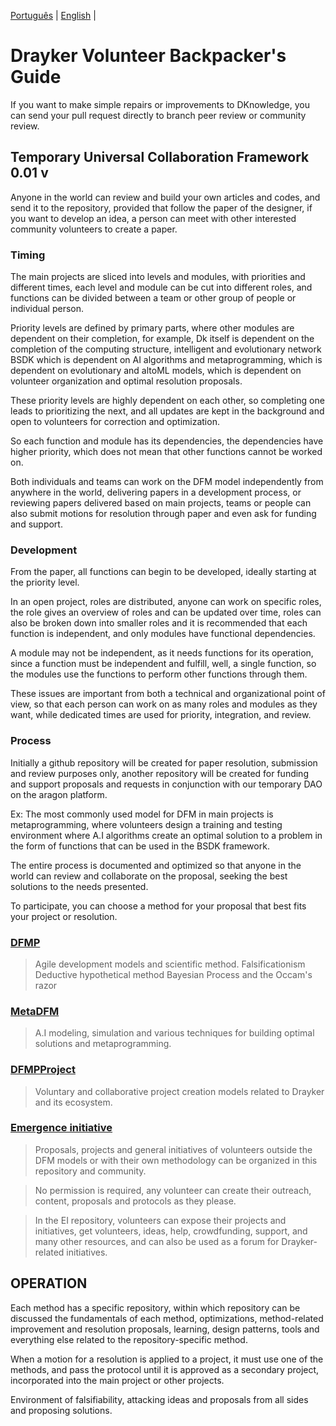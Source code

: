 [Português](https://github.com/draykerdk/dknowledge/blob/master/CONTRIBUTING.PT.md) | [English](https://github.com/draykerdk/dknowledge/edit/master/CONTRIBUTING.md) | 

# Drayker Volunteer Backpacker's Guide
If you want to make simple repairs or improvements to DKnowledge, you can send your pull request directly to branch peer review or community review.


## Temporary Universal Collaboration Framework 0.01 v


Anyone in the world can review and build your own articles and codes, and send it to the repository, provided that follow the paper of the designer, if you want to develop an idea, a person can meet with other interested community volunteers to create a paper.

### Timing
The main projects are sliced into levels and modules, with priorities and different times, each level and module can be cut into different roles, and functions can be divided between a team or other group of people or individual person.

Priority levels are defined by primary parts, where other modules are dependent on their completion, for example, Dk itself is dependent on the completion of the computing structure, intelligent and evolutionary network BSDK which is dependent on AI algorithms and metaprogramming, which is dependent on evolutionary and altoML models, which is dependent on volunteer organization and optimal resolution proposals.

These priority levels are highly dependent on each other, so completing one leads to prioritizing the next, and all updates are kept in the background and open to volunteers for correction and optimization.

So each function and module has its dependencies, the dependencies have higher priority, which does not mean that other functions cannot be worked on.

Both individuals and teams can work on the DFM model independently from anywhere in the world, delivering papers in a development process, or reviewing papers delivered based on main projects, teams or people can also submit motions for resolution through paper and even ask for funding and support.

### Development

From the paper, all functions can begin to be developed, ideally starting at the priority level.

 In an open project, roles are distributed, anyone can work on specific roles, the role gives an overview of roles and can be updated over time, roles can also be broken down into smaller roles and it is recommended that each function is independent, and only modules have functional dependencies.

A module may not be independent, as it needs functions for its operation, since a function must be independent and fulfill, well, a single function, so the modules use the functions to perform other functions through them.

These issues are important from both a technical and organizational point of view, so that each person can work on as many roles and modules as they want, while dedicated times are used for priority, integration, and review.

### Process

Initially a github repository will be created for paper resolution, submission and review purposes only, another repository will be created for funding and support proposals and requests in conjunction with our temporary DAO on the aragon platform.

Ex:
The most commonly used model for DFM in main projects is metaprogramming, where volunteers design a training and testing environment where A.I algorithms create an optimal solution to a problem in the form of functions that can be used in the BSDK framework.

The entire process is documented and optimized so that anyone in the world can review and collaborate on the proposal, seeking the best solutions to the needs presented.

To participate, you can choose a method for your proposal that best fits your project or resolution.

### [DFMP](https://github.com/draykerdk/DFMP)

> Agile development models and scientific method.
Falsificationism
Deductive hypothetical method
Bayesian Process and the Occam's razor

### [MetaDFM](https://github.com/draykerdk/MetaDFMP)

> A.I modeling, simulation and various techniques for building optimal solutions and metaprogramming.

### [DFMPProject](https://github.com/draykerdk/DFMPProject) 

> Voluntary and collaborative project creation models related to Drayker and its ecosystem.

### [Emergence initiative](https://github.com/draykerdk/emergence-initiative) 
> Proposals, projects and general initiatives of volunteers outside the DFM models or with their own methodology can be organized in this repository and community.

> No permission is required, any volunteer can create their outreach, content, proposals and protocols as they please.

> In the EI repository, volunteers can expose their projects and initiatives, get volunteers, ideas, help, crowdfunding, support, and many other resources, and can also be used as a forum for Drayker-related initiatives. 


## OPERATION

Each method has a specific repository, within which repository can be discussed the fundamentals of each method, optimizations, method-related improvement and resolution proposals, learning, design patterns, tools and everything else related to the repository-specific method.

When a motion for a resolution is applied to a project, it must use one of the methods, and pass the protocol until it is approved as a secondary project, incorporated into the main project or other projects.

Environment of falsifiability, attacking ideas and proposals from all sides and proposing solutions.


